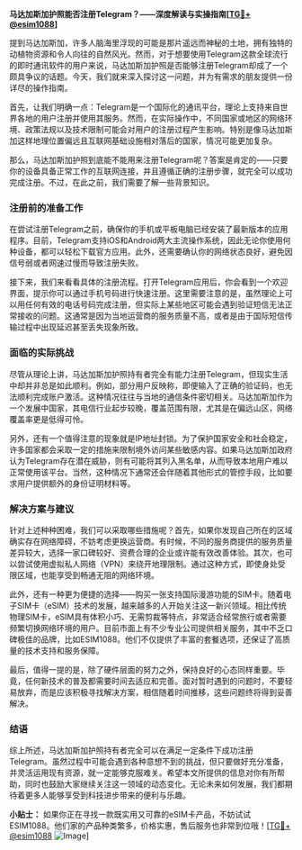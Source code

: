 **马达加斯加护照能否注册Telegram？——深度解读与实操指南[[TG💪+ @esim1088](https://t.me/s/esim1088)]**

提到马达加斯加，许多人脑海里浮现的可能是那片遥远而神秘的土地，拥有独特的动植物资源和令人向往的自然风光。然而，对于想要使用Telegram这款全球流行的即时通讯软件的用户来说，马达加斯加护照是否能够注册Telegram却成了一个颇具争议的话题。今天，我们就来深入探讨这一问题，并为有需求的朋友提供一份详尽的操作指南。

首先，让我们明确一点：Telegram是一个国际化的通讯平台，理论上支持来自世界各地的用户注册并使用其服务。然而，在实际操作中，不同国家或地区的网络环境、政策法规以及技术限制可能会对用户的注册过程产生影响。特别是像马达加斯加这样地理位置偏远且互联网基础设施相对落后的国家，情况可能更加复杂。

那么，马达加斯加护照到底能不能用来注册Telegram呢？答案是肯定的——只要你的设备具备正常工作的互联网连接，并且遵循正确的注册步骤，就完全可以成功完成注册。不过，在此之前，我们需要了解一些背景知识。

### 注册前的准备工作

在尝试注册Telegram之前，确保你的手机或平板电脑已经安装了最新版本的应用程序。目前，Telegram支持iOS和Android两大主流操作系统，因此无论你使用何种设备，都可以轻松下载官方应用。此外，还需要确认你的网络状态良好，避免因信号弱或者网速过慢而导致注册失败。

接下来，我们来看看具体的注册流程。打开Telegram应用后，你会看到一个欢迎界面，提示你可以通过手机号码进行快速注册。这里需要注意的是，虽然理论上可以用任何有效的电话号码完成注册，但实际上某些地区可能会遇到验证短信无法正常接收的问题。这通常是因为当地运营商的服务质量不高，或者是由于国际短信传输过程中出现延迟甚至丢失现象所致。

### 面临的实际挑战

尽管从理论上讲，马达加斯加护照持有者完全有能力注册Telegram，但现实生活中却并非总是如此顺利。例如，部分用户反映称，即便输入了正确的验证码，也无法顺利完成账户激活。这种情况往往与当地的通信条件密切相关。马达加斯加作为一个发展中国家，其电信行业起步较晚，覆盖范围有限，尤其是在偏远山区，网络覆盖率更是低得可怜。

另外，还有一个值得注意的现象就是IP地址封锁。为了保护国家安全和社会稳定，许多国家都会采取一定的措施来限制境外访问某些敏感内容。如果马达加斯加政府认为Telegram存在潜在威胁，则有可能将其列入黑名单，从而导致本地用户难以正常使用该平台。当然，这种情况下通常还会伴随着其他形式的管控手段，比如要求用户提供额外的身份证明材料等。

### 解决方案与建议

针对上述种种困难，我们可以采取哪些措施呢？首先，如果你发现自己所在的区域确实存在网络障碍，不妨考虑更换运营商。有时候，不同的服务商提供的服务质量差异较大，选择一家口碑较好、资费合理的企业或许能有效改善体验。其次，也可以尝试使用虚拟私人网络（VPN）来绕开地理限制。通过这种方式，即使身处受限区域，也能享受到畅通无阻的网络环境。

此外，还有一种更为便捷的选择——购买一张支持国际漫游功能的SIM卡。随着电子SIM卡（eSIM）技术的发展，越来越多的人开始关注这一新兴领域。相比传统物理SIM卡，eSIM具有体积小巧、无需剪裁等特点，非常适合经常旅行或者需要频繁切换网络环境的用户。目前市面上有不少专业公司提供相关服务，其中不乏口碑极佳的品牌，比如ESIM1088。他们不仅提供了丰富的套餐选项，还保证了高质量的技术支持和服务保障。

最后，值得一提的是，除了硬件层面的努力之外，保持良好的心态同样重要。毕竟，任何新技术的普及都需要时间去适应和完善。面对暂时遇到的问题时，不要轻易放弃，而是应该积极寻找解决方案，相信随着时间推移，这些问题终将得到妥善解决。

### 结语

综上所述，马达加斯加护照持有者完全可以在满足一定条件下成功注册Telegram。虽然过程中可能会遇到各种意想不到的挑战，但只要做好充分准备，并灵活运用现有资源，就一定能够克服难关。希望本文所提供的信息对你有所帮助，同时也鼓励大家继续关注这一领域的动态变化。无论未来如何发展，我们都期待着更多人能够享受到科技进步带来的便利与乐趣。

**小贴士：** 如果你正在寻找一款既实用又可靠的eSIM卡产品，不妨试试ESIM1088。他们家的产品种类繁多，价格实惠，售后服务也非常到位哦！[[TG💪+ @esim1088](https://t.me/s/esim1088) ![Image](https://i.postimg.cc/4NQfJmqS/Snipaste-2025-05-13-00-14-12.png)]